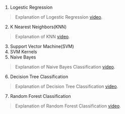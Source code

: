 1. Logestic Regression 
> Explanation of Logestic Regression [video](https://www.youtube.com/watch?v=7qJ7GksOXoA).

2. K Nearest Neighbors(KNN)
> Explanation of KNN [video](https://www.youtube.com/watch?v=MDniRwXizWo).

3. Support Vector Machine(SVM)
4. SVM Kernels
5. Naive Bayes 
> Explanation of Naive Bayes Classification [video](https://www.youtube.com/watch?v=CPqOCI0ahss).
6. Decision Tree Classification
> Explanation of Decision Tree Classification [video](https://www.youtube.com/watch?v=DCZ3tsQIoGU).
7. Random Forest Classification
> Explanation of Random Forest Classification [video](https://www.youtube.com/watch?v=D_2LkhMJcfY).

